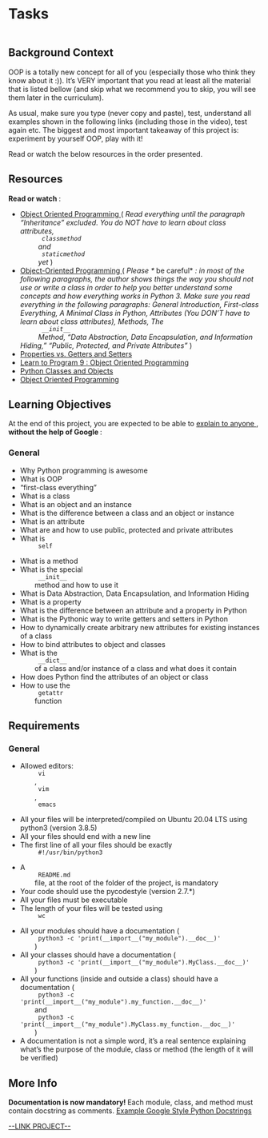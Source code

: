 # Tasks

<html>
<div class="panel panel-default" id="project-description">
 <div class="panel-body">
  <p>
   <img alt="" loading="lazy" src="https://s3.amazonaws.com/intranet-projects-files/holbertonschool-higher-level_programming+/247/oop-meme.jpg" style=""/>
  </p>
  <h2>
   Background Context
  </h2>
  <p>
   OOP is a totally new concept for all of you (especially those who think they know about it :)). 
It’s VERY important that you read at least all the material that is listed bellow (and skip what we recommend you to skip, you will see them later in the curriculum).
  </p>
  <p>
   As usual, make sure you type (never copy and paste), test, understand all examples shown in the following links (including those in the video), test again etc. 
The biggest and most important takeaway of this project is: experiment by yourself OOP, play with it!
  </p>
  <p>
   Read or watch the below resources in the order presented.
  </p>
  <h2>
   Resources
  </h2>
  <p>
   <strong>
    Read or watch
   </strong>
   :
  </p>
  <ul>
   <li>
    <a href="https://python.swaroopch.com/oop.html" target="_blank" title="Object Oriented Programming">
     Object Oriented Programming
    </a>
    (
    <em>
     Read everything until the paragraph “Inheritance” excluded. You do NOT have to learn about class attributes,
     <code>
      classmethod
     </code>
     and
     <code>
      staticmethod
     </code>
     yet
    </em>
    )
   </li>
   <li>
    <a href="https://python-course.eu/oop/object-oriented-programming.php" target="_blank" title="Object-Oriented Programming">
     Object-Oriented Programming
    </a>
    (
    <em>
     Please *
    </em>
    be careful*
    <em>
     : in most of the following paragraphs, the author shows things the way you should not use or write a class in order to help you better understand some concepts and how everything works in Python 3. Make sure you read everything in the following paragraphs: General Introduction, First-class Everything, A Minimal Class in Python, Attributes (You DON’T have to learn about class attributes), Methods, The
     <code>
      __init__
     </code>
     Method, “Data Abstraction, Data Encapsulation, and Information Hiding,” “Public, Protected, and Private Attributes”
    </em>
    )
   </li>
   <li>
    <a href="https://python-course.eu/oop/properties-vs-getters-and-setters.php" target="_blank" title="Properties vs. Getters and Setters">
     Properties vs. Getters and Setters
    </a>
   </li>
   <li>
    <a href="https://www.youtube.com/watch?v=1AGyBuVCTeE&amp;" target="_blank" title="Learn to Program 9 : Object Oriented Programming">
     Learn to Program 9 : Object Oriented Programming
    </a>
   </li>
   <li>
    <a href="https://www.youtube.com/watch?v=apACNr7DC_s" target="_blank" title="Python Classes and Objects">
     Python Classes and Objects
    </a>
   </li>
   <li>
    <a href="https://www.youtube.com/watch?v=-DP1i2ZU9gk" target="_blank" title="Object Oriented Programming">
     Object Oriented Programming
    </a>
   </li>
  </ul>
  <h2>
   Learning Objectives
  </h2>
  <p>
   At the end of this project, you are expected to be able to
   <a href="https://fs.blog/feynman-learning-technique/" target="_blank" title="explain to anyone">
    explain to anyone
   </a>
   ,
   <strong>
    without the help of Google
   </strong>
   :
  </p>
  <h3>
   General
  </h3>
  <ul>
   <li>
    Why Python programming is awesome
   </li>
   <li>
    What is OOP
   </li>
   <li>
    “first-class everything”
   </li>
   <li>
    What is a class
   </li>
   <li>
    What is an object and an instance
   </li>
   <li>
    What is the difference between a class and an object or instance
   </li>
   <li>
    What is an attribute
   </li>
   <li>
    What are and how to use public, protected and private attributes
   </li>
   <li>
    What is
    <code>
     self
    </code>
   </li>
   <li>
    What is a method
   </li>
   <li>
    What is the special
    <code>
     __init__
    </code>
    method and how to use it
   </li>
   <li>
    What is Data Abstraction, Data Encapsulation, and Information Hiding
   </li>
   <li>
    What is a property
   </li>
   <li>
    What is the difference between an attribute and a property in Python
   </li>
   <li>
    What is the Pythonic way to write getters and setters in Python
   </li>
   <li>
    How to dynamically create arbitrary new attributes for existing instances of a class
   </li>
   <li>
    How to bind attributes to object and classes
   </li>
   <li>
    What is the
    <code>
     __dict__
    </code>
    of a class and/or instance of a class and what does it contain
   </li>
   <li>
    How does Python find the attributes of an object or class
   </li>
   <li>
    How to use the
    <code>
     getattr
    </code>
    function
   </li>
  </ul>
  <h2>
   Requirements
  </h2>
  <h3>
   General
  </h3>
  <ul>
   <li>
    Allowed editors:
    <code>
     vi
    </code>
    ,
    <code>
     vim
    </code>
    ,
    <code>
     emacs
    </code>
   </li>
   <li>
    All your files will be interpreted/compiled on Ubuntu 20.04 LTS using python3 (version 3.8.5)
   </li>
   <li>
    All your files should end with a new line
   </li>
   <li>
    The first line of all your files should be exactly
    <code>
     #!/usr/bin/python3
    </code>
   </li>
   <li>
    A
    <code>
     README.md
    </code>
    file, at the root of the folder of the project, is mandatory
   </li>
   <li>
    Your code should use the pycodestyle (version 2.7.*)
   </li>
   <li>
    All your files must be executable
   </li>
   <li>
    The length of your files will be tested using
    <code>
     wc
    </code>
   </li>
   <li>
    All your modules should have a documentation (
    <code>
     python3 -c 'print(__import__("my_module").__doc__)'
    </code>
    )
   </li>
   <li>
    All your classes should have a documentation (
    <code>
     python3 -c 'print(__import__("my_module").MyClass.__doc__)'
    </code>
    )
   </li>
   <li>
    All your functions (inside and outside a class) should have a documentation (
    <code>
     python3 -c 'print(__import__("my_module").my_function.__doc__)'
    </code>
    and
    <code>
     python3 -c 'print(__import__("my_module").MyClass.my_function.__doc__)'
    </code>
    )
   </li>
   <li>
    A documentation is not a simple word, it’s a real sentence explaining what’s the purpose of the module, class or method (the length of it will be verified)
   </li>
  </ul>
  <h2>
   More Info
  </h2>
  <p>
   <strong>
    Documentation is now mandatory!
   </strong>
   Each module, class, and method must contain docstring as comments.
   <a href="https://sphinxcontrib-napoleon.readthedocs.io/en/latest/example_google.html" target="_blank" title="Example Google Style Python Docstrings">
    Example Google Style Python Docstrings
   </a>
  </p>
 </div>
</div>

[--LINK PROJECT--](https://intranet.hbtn.io/projects/2124)
</html>